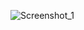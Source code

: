 ![Screenshot_1](https://github.com/IlyaZuev90/HW_Docker/assets/70835514/2ba851bb-8851-463a-86e9-cd887b4f4f9b)
